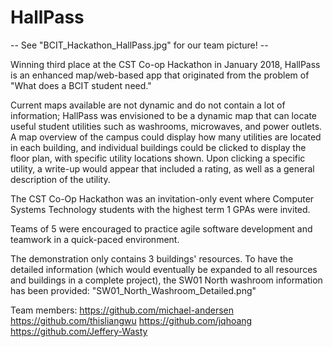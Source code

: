 # HallPass

-- See "BCIT_Hackathon_HallPass.jpg" for our team picture! --

Winning third place at the CST Co-op Hackathon in January 2018, HallPass is an enhanced map/web-based app that originated from the problem of "What does a BCIT student need."

Current maps available are not dynamic and do not contain a lot of information; HallPass was envisioned to be a dynamic map that can locate useful student utilities such as washrooms, microwaves, and power outlets. A map overview of the campus could display how many utilities are located in each building, and individual buildings could be clicked to display the floor plan, with specific utility locations shown. Upon clicking a specific utility, a write-up would appear that included a rating, as well as a general description of the utility.

The CST Co-Op Hackathon was an invitation-only event where Computer Systems Technology students with the highest term 1 GPAs were invited.

Teams of 5 were encouraged to practice agile software development and teamwork in a quick-paced environment.

The demonstration only contains 3 buildings' resources. To have the detailed information (which would eventually be expanded to all resources and buildings in a complete project), the SW01 North washroom information has been provided: "SW01_North_Washroom_Detailed.png"

Team members:
https://github.com/michael-andersen
https://github.com/thisliangwu
https://github.com/jqhoang
https://github.com/Jeffery-Wasty
